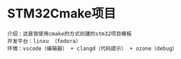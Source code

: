 # STM32Cmake项目
    介绍：这是我使用cmake的方式创建的stm32项目模板
    开发平台：linxu （fedora）
    环境：vscode（编辑器） + clangd（代码提示） + ozone（debug）